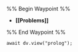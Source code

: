 %% Begin Waypoint %%
- **[[Problems]]**

%% End Waypoint %%

```dataviewjs
await dv.view("prolog");
```